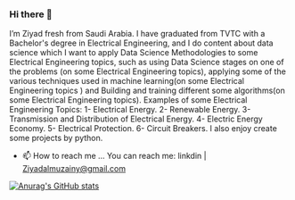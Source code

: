 ### Hi there 👋 

I’m Ziyad fresh from Saudi Arabia. I have graduated from TVTC with a Bachelor's degree in Electrical Engineering, and I do content about data science which I want to apply Data Science Methodologies to some Electrical Engineering topics, such as using Data Science stages on one of the problems (on some Electrical Engineering topics), applying some of the various techniques used in machine learning(on some Electrical Engineering topics ) and Building and training different some algorithms(on some Electrical Engineering topics). Examples of some Electrical Engineering Topics: 1- Electrical Energy. 2- Renewable Energy. 3- Transmission and Distribution of Electrical Energy. 4- Electric Energy Economy. 5- Electrical Protection. 6- Circuit Breakers. 
I also enjoy create some projects by python. 
- 📫 How to reach me ...
You can reach me: linkdin | Ziyadalmuzainy@gmail.com
 
 [![Anurag's GitHub stats](https://github-readme-stats.vercel.app/api?username=ZiyadAlmuzainy)](https://github.com/anuraghazra/github-readme-stats)
 




